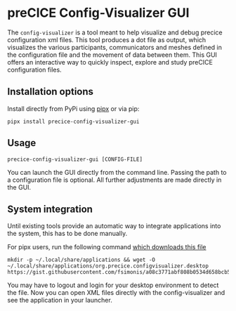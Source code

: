 # preCICE Config-Visualizer GUI

The `config-visualizer` is a tool meant to help visualize and debug precice configuration xml files. This tool produces a dot file as output, which visualizes the various participants, communicators and meshes defined in the configuration file and the movement of data between them.
This GUI offers an interactive way to quickly inspect, explore and study preCICE configuration files.

## Installation options

Install directly from PyPi using [pipx](https://pipx.pypa.io/stable/) or via pip:

```
pipx install precice-config-visualizer-gui
```

## Usage

```
precice-config-visualizer-gui [CONFIG-FILE]
```

You can launch the GUI directly from the command line.
Passing the path to a configuration file is optional.
All further adjustments are made directly in the GUI.

## System integration

Until existing tools provide an automatic way to integrate applications into the system, this has to be done manually.

For pipx users, run the following command [which downloads this file](https://gist.githubusercontent.com/fsimonis/a08c3771abf808b0534d658bcb563f90/raw/10717f5b2afbf2d3c05ecb9f5c7eeaae4bbe868a/org.precice.configvisualizer.desktop)

```console
mkdir -p ~/.local/share/applications && wget -O ~/.local/share/applications/org.precice.configvisualizer.desktop https://gist.githubusercontent.com/fsimonis/a08c3771abf808b0534d658bcb563f90/raw/10717f5b2afbf2d3c05ecb9f5c7eeaae4bbe868a/org.precice.configvisualizer.desktop
```

You may have to logout and login for your desktop environment to detect the file.
Now you can open XML files directly with the config-visualizer and see the application in your launcher.
